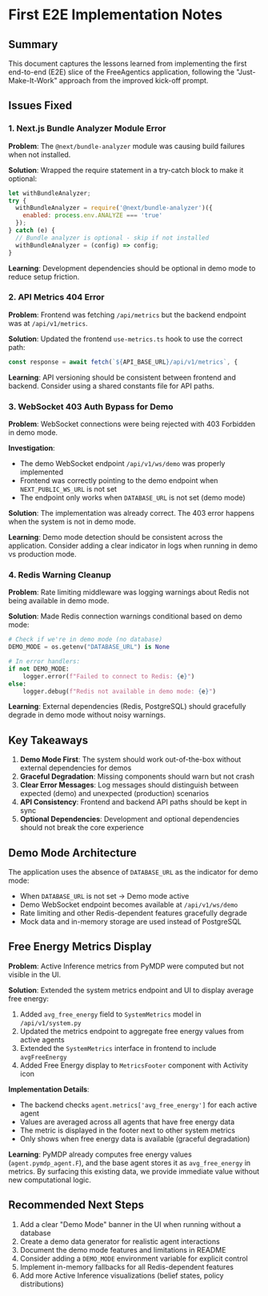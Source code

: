 # First E2E Implementation Notes

## Summary
This document captures the lessons learned from implementing the first end-to-end (E2E) slice of the FreeAgentics application, following the "Just-Make-It-Work" approach from the improved kick-off prompt.

## Issues Fixed

### 1. Next.js Bundle Analyzer Module Error
**Problem**: The `@next/bundle-analyzer` module was causing build failures when not installed.

**Solution**: Wrapped the require statement in a try-catch block to make it optional:
```javascript
let withBundleAnalyzer;
try {
  withBundleAnalyzer = require('@next/bundle-analyzer')({
    enabled: process.env.ANALYZE === 'true'
  });
} catch (e) {
  // Bundle analyzer is optional - skip if not installed
  withBundleAnalyzer = (config) => config;
}
```

**Learning**: Development dependencies should be optional in demo mode to reduce setup friction.

### 2. API Metrics 404 Error
**Problem**: Frontend was fetching `/api/metrics` but the backend endpoint was at `/api/v1/metrics`.

**Solution**: Updated the frontend `use-metrics.ts` hook to use the correct path:
```typescript
const response = await fetch(`${API_BASE_URL}/api/v1/metrics`, {
```

**Learning**: API versioning should be consistent between frontend and backend. Consider using a shared constants file for API paths.

### 3. WebSocket 403 Auth Bypass for Demo
**Problem**: WebSocket connections were being rejected with 403 Forbidden in demo mode.

**Investigation**: 
- The demo WebSocket endpoint `/api/v1/ws/demo` was properly implemented
- Frontend was correctly pointing to the demo endpoint when `NEXT_PUBLIC_WS_URL` is not set
- The endpoint only works when `DATABASE_URL` is not set (demo mode)

**Solution**: The implementation was already correct. The 403 error happens when the system is not in demo mode.

**Learning**: Demo mode detection should be consistent across the application. Consider adding a clear indicator in logs when running in demo vs production mode.

### 4. Redis Warning Cleanup
**Problem**: Rate limiting middleware was logging warnings about Redis not being available in demo mode.

**Solution**: Made Redis connection warnings conditional based on demo mode:
```python
# Check if we're in demo mode (no database)
DEMO_MODE = os.getenv("DATABASE_URL") is None

# In error handlers:
if not DEMO_MODE:
    logger.error(f"Failed to connect to Redis: {e}")
else:
    logger.debug(f"Redis not available in demo mode: {e}")
```

**Learning**: External dependencies (Redis, PostgreSQL) should gracefully degrade in demo mode without noisy warnings.

## Key Takeaways

1. **Demo Mode First**: The system should work out-of-the-box without external dependencies for demos
2. **Graceful Degradation**: Missing components should warn but not crash
3. **Clear Error Messages**: Log messages should distinguish between expected (demo) and unexpected (production) scenarios
4. **API Consistency**: Frontend and backend API paths should be kept in sync
5. **Optional Dependencies**: Development and optional dependencies should not break the core experience

## Demo Mode Architecture

The application uses the absence of `DATABASE_URL` as the indicator for demo mode:
- When `DATABASE_URL` is not set → Demo mode active
- Demo WebSocket endpoint becomes available at `/api/v1/ws/demo`
- Rate limiting and other Redis-dependent features gracefully degrade
- Mock data and in-memory storage are used instead of PostgreSQL

## Free Energy Metrics Display

**Problem**: Active Inference metrics from PyMDP were computed but not visible in the UI.

**Solution**: Extended the system metrics endpoint and UI to display average free energy:
1. Added `avg_free_energy` field to `SystemMetrics` model in `/api/v1/system.py`
2. Updated the metrics endpoint to aggregate free energy values from active agents
3. Extended the `SystemMetrics` interface in frontend to include `avgFreeEnergy`
4. Added Free Energy display to `MetricsFooter` component with Activity icon

**Implementation Details**:
- The backend checks `agent.metrics['avg_free_energy']` for each active agent
- Values are averaged across all agents that have free energy data
- The metric is displayed in the footer next to other system metrics
- Only shows when free energy data is available (graceful degradation)

**Learning**: PyMDP already computes free energy values (`agent.pymdp_agent.F`), and the base agent stores it as `avg_free_energy` in metrics. By surfacing this existing data, we provide immediate value without new computational logic.

## Recommended Next Steps

1. Add a clear "Demo Mode" banner in the UI when running without a database
2. Create a demo data generator for realistic agent interactions
3. Document the demo mode features and limitations in README
4. Consider adding a `DEMO_MODE` environment variable for explicit control
5. Implement in-memory fallbacks for all Redis-dependent features
6. Add more Active Inference visualizations (belief states, policy distributions)